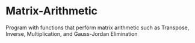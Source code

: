 # Matrix-Arithmetic
Program with functions that perform matrix arithmetic such as Transpose, Inverse, Multiplication, and Gauss-Jordan Elimination
